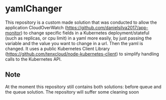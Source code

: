 # yamlChanger

This repository is a custom made solution that was conducted to allow the application CloudOverWatch (https://github.com/danielsilva2017/app-monitor) to change specific fields in a Kubernetes deployment/stateful (such as replicas, or cpu limit) in a yaml more easily, by just passing the variable and the value you want to change in a url. Then the yaml is changed.
It uses a public Kubernetes Client Library (https://github.com/tenxcloud/node-kubernetes-client) to simplify handling calls to the Kubernetes API.

## Note

At the moment this repository still contains both solutions: before queue and the queue solution. The repository will suffer some cleaning soon





